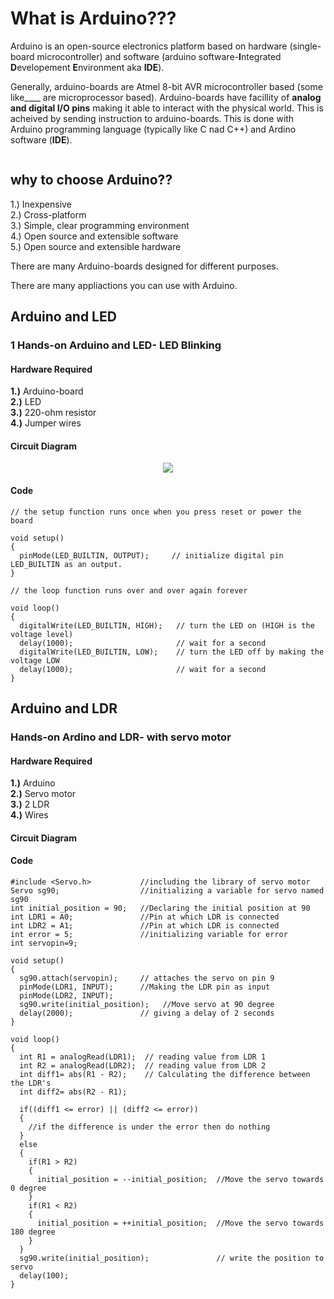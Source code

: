 # What is Arduino???

Arduino is an open-source electronics platform based on hardware (single-board microcontroller) and software (arduino software-**I**ntegrated **D**evelopement **E**nvironment aka **IDE**).  

Generally, arduino-boards are Atmel 8-bit AVR microcontroller based (some like____ are microprocessor based). Arduino-boards have facillity of **analog and digital I/O pins** making it able to interact with the physical world. This is acheived by sending instruction to arduino-boards. This is done with Arduino programming language (typically like C nad C++) and Ardino software (**IDE**).  

<p align="center"> 
<img src="">
</p>

## why to choose Arduino??

1.) Inexpensive  
2.) Cross-platform  
3.) Simple, clear programming environment  
4.) Open source and extensible software  
5.) Open source and extensible hardware  

There are many Arduino-boards designed for different purposes.  

There are many appliactions you can use with Arduino.   

## Arduino and LED

### 1 Hands-on Arduino and LED- LED Blinking

#### Hardware Required

**1.)** Arduino-board  
**2.)** LED  
**3.)** 220-ohm resistor  
**4.)** Jumper wires  

#### Circuit Diagram

<p align="center"> 
<img src="https://user-images.githubusercontent.com/35935951/37853012-da00ea08-2f0a-11e8-9a6a-4d96ce73a96f.png">
</p>

#### Code

```
// the setup function runs once when you press reset or power the board  

void setup()  
{  
  pinMode(LED_BUILTIN, OUTPUT);     // initialize digital pin LED_BUILTIN as an output.  
}  

// the loop function runs over and over again forever  

void loop()  
{  
  digitalWrite(LED_BUILTIN, HIGH);   // turn the LED on (HIGH is the voltage level)  
  delay(1000);                       // wait for a second  
  digitalWrite(LED_BUILTIN, LOW);    // turn the LED off by making the voltage LOW  
  delay(1000);                       // wait for a second  
}  

```

## Arduino and LDR

### Hands-on Ardino and LDR- with servo motor

#### Hardware Required

**1.)** Arduino  
**2.)** Servo motor  
**3.)** 2 LDR  
**4.)** Wires  

#### Circuit Diagram

#### Code

```
#include <Servo.h>           //including the library of servo motor   
Servo sg90;                  //initializing a variable for servo named sg90  
int initial_position = 90;   //Declaring the initial position at 90  
int LDR1 = A0;               //Pin at which LDR is connected  
int LDR2 = A1;               //Pin at which LDR is connected  
int error = 5;               //initializing variable for error  
int servopin=9;  

void setup()  
{   
  sg90.attach(servopin);     // attaches the servo on pin 9  
  pinMode(LDR1, INPUT);      //Making the LDR pin as input  
  pinMode(LDR2, INPUT);
  sg90.write(initial_position);   //Move servo at 90 degree  
  delay(2000);               // giving a delay of 2 seconds  
}  
 
void loop()  
{  
  int R1 = analogRead(LDR1);  // reading value from LDR 1  
  int R2 = analogRead(LDR2);  // reading value from LDR 2  
  int diff1= abs(R1 - R2);    // Calculating the difference between the LDR's  
  int diff2= abs(R2 - R1);  
  
  if((diff1 <= error) || (diff2 <= error))  
  {  
    //if the difference is under the error then do nothing
  } 
  else  
  {    
    if(R1 > R2)  
    {  
      initial_position = --initial_position;  //Move the servo towards 0 degree  
    }  
    if(R1 < R2)  
    {
      initial_position = ++initial_position;  //Move the servo towards 180 degree  
    }  
  }  
  sg90.write(initial_position);               // write the position to servo  
  delay(100);  
}  

```




